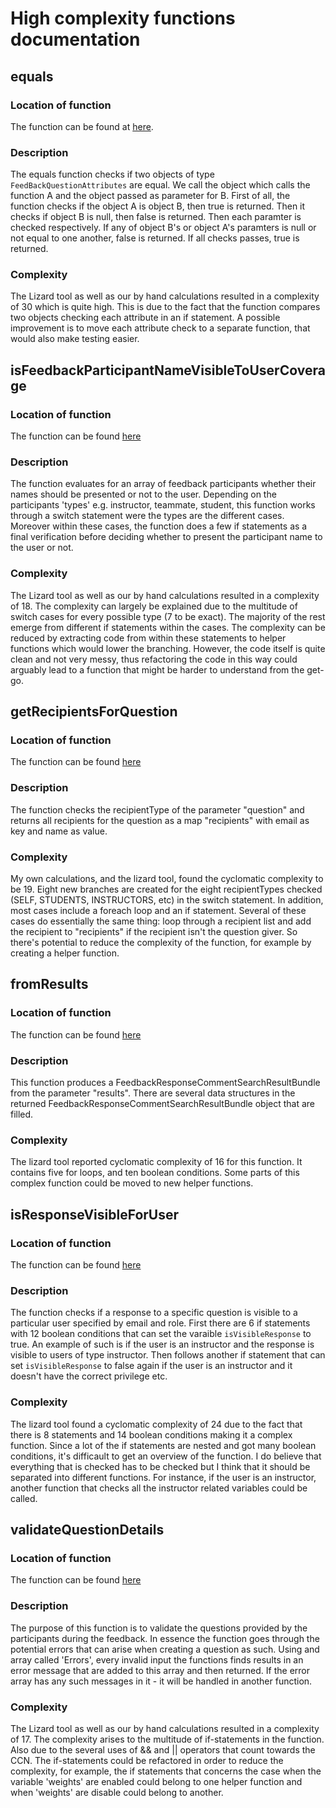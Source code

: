 # High complexity functions documentation
## equals
### Location of function
The function can be found at [here](https://github.com/software-fundamentals/teammates/blob/master/src/main/java/teammates/common/datatransfer/attributes/FeedbackQuestionAttributes.java).
### Description
The equals function checks if two objects of type `FeedBackQuestionAttributes` are equal. We call the object which calls the function A and the object passed as parameter for B. First of all, the function checks if the object A is object B, then true is returned. Then it checks if object B is null, then false is returned. Then each paramter is checked respectively. If any of object B's or object A's paramters is null or not equal to one another, false is returned. If all checks passes, true is returned.

### Complexity
The Lizard tool as well as our by hand calculations resulted in a complexity of 30 which is quite high. This is due to the fact that the function compares two objects checking each attribute in an if statement. A possible improvement is to move each attribute check to a separate function, that would also make testing easier.

## isFeedbackParticipantNameVisibleToUserCoverage
### Location of function
The function can be found [here](https://github.com/software-fundamentals/teammates/blob/master/src/main/java/teammates/logic/core/FeedbackResponsesLogic.java)

### Description
The function evaluates for an array of feedback participants whether their names should be presented or not to the user.
Depending on the participants 'types' e.g. instructor, teammate, student, this function works through a switch statement
were the types are the different cases. Moreover within these cases, the function does a few if statements as a final
verification before deciding whether to present the participant name to the user or not.

### Complexity
The Lizard tool as well as our by hand calculations resulted in a complexity of 18. The complexity can largely be explained
due to the multitude of switch cases for every possible type (7 to be exact). The majority of the rest emerge from
different if statements within the cases. The complexity can be reduced by extracting code from within these statements
to helper functions which would lower the branching. However, the code itself is quite clean and not very messy, thus
refactoring the code in this way could arguably lead to a function that might be harder to understand from the get-go.

## getRecipientsForQuestion
### Location of function
The function can be found [here](https://github.com/software-fundamentals/teammates/blob/master/src/main/java/teammates/logic/core/FeedbackQuestionsLogic.java)

### Description
The function checks the recipientType of the parameter "question" and returns all recipients for the question as a map "recipients" with email as key and name as value.

### Complexity
My own calculations, and the lizard tool, found the cyclomatic complexity to be 19.
Eight new branches are created for the eight recipientTypes checked (SELF, STUDENTS, INSTRUCTORS, etc) in the switch statement. In addition, most cases include a foreach loop and an if statement. Several of these cases do essentially the same thing: loop through a recipient list and add the recipient to "recipients" if the recipient isn't the question giver. So there's potential to reduce the complexity of the function, for example by creating a helper function.


## fromResults
### Location of function
The function can be found [here](https://github.com/software-fundamentals/teammates/blob/master/src/main/java/teammates/storage/search/FeedbackResponseCommentSearchDocument.java)

### Description
This function produces a FeedbackResponseCommentSearchResultBundle from the parameter "results".
There are several data structures in the returned FeedbackResponseCommentSearchResultBundle object that are filled.

### Complexity
The lizard tool reported cyclomatic complexity of 16 for this function. It contains five for loops, and ten boolean conditions. Some parts of this complex function could be moved to new helper functions.


## isResponseVisibleForUser
### Location of function
The function can be found [here](https://github.com/software-fundamentals/teammates/blob/master/src/main/java/teammates/logic/core/FeedbackSessionsLogic.java)

### Description
The function checks if a response to a specific question is visible to a particular user specified by email and role. First there are 6 if statements with 12 boolean conditions that can set the varaible `isVisibleResponse` to true. An example of such is if the user is an instructor and the response is visible to users of type instructor. Then follows another if statement that can set `isVisibleResponse` to false again if the user is an instructor and it doesn't have the correct privilege etc.

### Complexity
The lizard tool found a cyclomatic complexity of 24 due to the fact that there is 8 statements and 14 boolean conditions making it a complex function. Since a lot of the if statements are nested and got many boolean conditions, it's difficault to get an overview of the function. I do believe that everything that is checked has to be checked but I think that it should be separated into different functions. For instance, if the user is an instructor, another function that checks all the instructor related variables could be called.

## validateQuestionDetails
### Location of function
The function can be found [here](https://github.com/software-fundamentals/teammates/blob/master/src/main/java/teammates/common/datatransfer/questions/FeedbackMcqQuestionDetails.java)

### Description
The purpose of this function is to validate the questions provided by the participants during the feedback.
In essence the function goes through the potential errors that can arise when creating a question as such. Using
and array called 'Errors', every invalid input the functions finds results in an error message that are added to this
array and then returned. If the error array has any such messages in it - it will be handled in another function.

### Complexity
The Lizard tool as well as our by hand calculations resulted in a complexity of 17. The complexity arises to the multitude
of if-statements in the function. Also due to the several uses of && and || operators that count towards the CCN.
The if-statements could be refactored in order to reduce the complexity, for example, the if statements that concerns the
case when the variable 'weights' are enabled could belong to one helper function and when 'weights' are disable could belong
to another.
